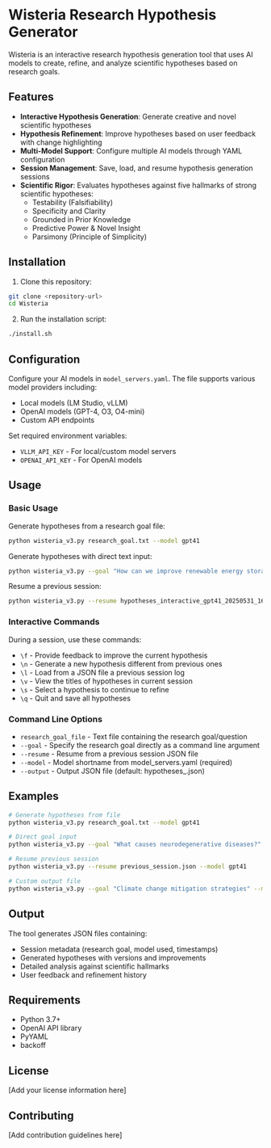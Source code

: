 # Wisteria Research Hypothesis Generator

Wisteria is an interactive research hypothesis generation tool that uses AI models to create, refine, and analyze scientific hypotheses based on research goals.

## Features

- **Interactive Hypothesis Generation**: Generate creative and novel scientific hypotheses
- **Hypothesis Refinement**: Improve hypotheses based on user feedback with change highlighting
- **Multi-Model Support**: Configure multiple AI models through YAML configuration
- **Session Management**: Save, load, and resume hypothesis generation sessions
- **Scientific Rigor**: Evaluates hypotheses against five hallmarks of strong scientific hypotheses:
  - Testability (Falsifiability)
  - Specificity and Clarity
  - Grounded in Prior Knowledge
  - Predictive Power & Novel Insight
  - Parsimony (Principle of Simplicity)

## Installation

1. Clone this repository:
```bash
git clone <repository-url>
cd Wisteria
```

2. Run the installation script:
```bash
./install.sh
```

## Configuration

Configure your AI models in `model_servers.yaml`. The file supports various model providers including:
- Local models (LM Studio, vLLM)
- OpenAI models (GPT-4, O3, O4-mini)
- Custom API endpoints

Set required environment variables:
- `VLLM_API_KEY` - For local/custom model servers
- `OPENAI_API_KEY` - For OpenAI models

## Usage

### Basic Usage

Generate hypotheses from a research goal file:
```bash
python wisteria_v3.py research_goal.txt --model gpt41
```

Generate hypotheses with direct text input:
```bash
python wisteria_v3.py --goal "How can we improve renewable energy storage efficiency?" --model scout
```

Resume a previous session:
```bash
python wisteria_v3.py --resume hypotheses_interactive_gpt41_20250531_165238.json --model gpt41
```

### Interactive Commands

During a session, use these commands:
- `\f` - Provide feedback to improve the current hypothesis
- `\n` - Generate a new hypothesis different from previous ones
- `\l` - Load from a JSON file a previous session log
- `\v` - View the titles of hypotheses in current session
- `\s` - Select a hypothesis to continue to refine
- `\q` - Quit and save all hypotheses

### Command Line Options

- `research_goal_file` - Text file containing the research goal/question
- `--goal` - Specify the research goal directly as a command line argument
- `--resume` - Resume from a previous session JSON file
- `--model` - Model shortname from model_servers.yaml (required)
- `--output` - Output JSON file (default: hypotheses_<timestamp>.json)

## Examples

```bash
# Generate hypotheses from file
python wisteria_v3.py research_goal.txt --model gpt41

# Direct goal input
python wisteria_v3.py --goal "What causes neurodegenerative diseases?" --model scout

# Resume previous session
python wisteria_v3.py --resume previous_session.json --model gpt41

# Custom output file
python wisteria_v3.py --goal "Climate change mitigation strategies" --model llama --output climate_hypotheses.json
```

## Output

The tool generates JSON files containing:
- Session metadata (research goal, model used, timestamps)
- Generated hypotheses with versions and improvements
- Detailed analysis against scientific hallmarks
- User feedback and refinement history

## Requirements

- Python 3.7+
- OpenAI API library
- PyYAML
- backoff

## License

[Add your license information here]

## Contributing

[Add contribution guidelines here]